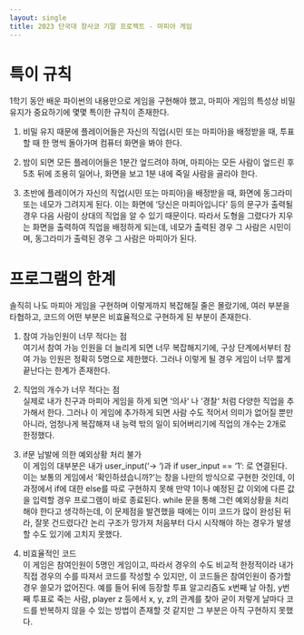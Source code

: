 ```yaml
---
layout: single
title: 2023 단국대 창사코 기말 프로젝트 - 마피아 게임
---
```


# 특이 규칙
1학기 동안 배운 파이썬의 내용만으로 게임을 구현해야 했고, 마피아 게임의 특성상 비밀 유지가 중요하기에 몇몇 특이한 규칙이 존재한다.

1. 비밀 유지 때문에 플레이어들은 자신의 직업(시민 또는 마피아)을 배정받을 때, 투표할 때 한 명씩 돌아가며 컴퓨터 화면을 봐야 한다.

2. 밤이 되면 모든 플레이어들은 1분간 엎드려야 하며, 마피아는 모든 사람이 엎드린 후 5초 뒤에 조용히 일어나,
   화면을 보고 1분 내에 죽일 사람을 골라야 한다.

3. 초반에 플레이어가 자신의 직업(시민 또는 마피아)을 배정받을 때, 화면에 동그라미 또는 네모가 그려지게 된다.
   이는 화면에 ‘당신은 마피아입니다’ 등의 문구가 출력될 경우 다음 사람이 상대의 직업을 알 수 있기 때문이다.
   따라서 도형을 그렸다가 지우는 화면을 출력하여 직업을 배정하게 되는데, 네모가 출력된 경우 그 사람은 시민이며,
   동그라미가 출력된 경우 그 사람은 마피아가 된다.

# 프로그램의 한계
솔직히 나도 마피아 게임을 구현하며 이렇게까지 복잡해질 줄은 몰랐기에, 여러 부분을 타협하고, 코드의 어떤 부분은 비효율적으로 구현하게 된 부분이 존재한다.

1. 참여 가능인원이 너무 적다는 점 <br/>
   여기서 참여 가능 인원을 더 늘리게 되면 너무 복잡해지기에, 구상 단계에서부터 참여 가능 인원은 정확히 5명으로 제한했다.
   그러나 이렇게 될 경우 게임이 너무 짧게 끝난다는 한계가 존재한다.
   
2. 직업의 개수가 너무 적다는 점 <br/>
   실제로 내가 친구과 마피아 게임을 하게 되면 ‘의사‘ 나 ‘경찰‘ 처럼 다양한 직업을 추가해서 한다.
   그러나 이 게임에 추가하게 되면 사람 수도 적어서 의미가 없어질 뿐만 아니라, 엄청나게 복잡해져 내 능력 밖의 일이 되어버리기에 직업의 개수는 2개로 한정했다.
   
3. if문 남발에 의한 예외상황 처리 불가 <br/>
   이 게임의 대부분은 내가 user_input(‘-> ‘)과 if user_input == ‘1’: 로 연결된다.
   이는 보통의 게임에서 ‘확인하셨습니까?’는 창을 나만의 방식으로 구현한 것인데, 이 과정에서 if에 대한 else를 따로 구현하지 못해 만약 1이나 예정된 값 이외에 다른 값을 입력할 경우 프로그램이 바로 종료된다.
   while 문을 통해 그런 예외상황을 처리해야 한다고 생각하는데, 이 문제점을 발견했을 때에는 이미 코드가 많이 완성된 뒤라, 잘못 건드렸다간 논리 구조가 망가져 처음부터 다시 시작해야 하는 경우가 발생할 수도 있기에 고치지 못했다.
   
4. 비효율적인 코드 <br/>
   이 게임은 참여인원이 5명인 게임이고, 따라서 경우의 수도 비교적 한정적이라 내가 직접 경우의 수를 따져서 코드를 작성할 수 있지만, 이 코드들은 참여인원이 증가할 경우 쓸모가 없어진다.
   예를 들어 뒤에 등장할 투표 알고리즘도 x번째 날 아침, y번째 투표로 죽는 사람, player z 등에서 x, y, z의 관계를 찾아 굳이 저렇게 날마다 코드를 반복하지 않을 수 있는 방법이 존재할 것 같지만 그 부분은 아직 구현하지 못했다.
